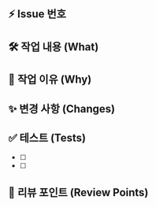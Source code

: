 ## ⚡️ Issue 번호
<!-- 작업한 내용에 해당하는 Issue 번호를 꼭! 기록해주세요 !
키워드: close, closes, closed- fix, fixes, fixed- resolve, resolves, resolved
예시: close #10 !-->

## 🛠️ 작업 내용 (What)

## 📌 작업 이유 (Why)

## ✨ 변경 사항 (Changes)

## ✅ 테스트 (Tests)
- [ ] 
- [ ]

## 💬 리뷰 포인트 (Review Points)

